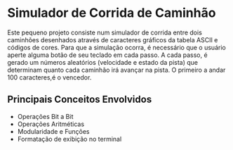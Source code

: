# Simulador de Corrida de Caminhão
Este pequeno projeto consiste num simulador de corrida entre dois caminhões desenhados através 
de caracteres gráficos da tabela ASCII e códigos de cores. Para que a simulação ocorra, é necessário
que o usuário aperte alguma botão de seu teclado em cada passo. A cada passo, é gerado um números aleatórios
(velocidade e estado da pista) que determinam quanto cada caminhão irá avançar na pista. O primeiro a andar
100 caracteres,é o vencedor.

## Principais Conceitos Envolvidos
* Operações Bit a Bit
* Operações Aritméticas
* Modularidade e Funções
* Formatação de exibição no terminal
